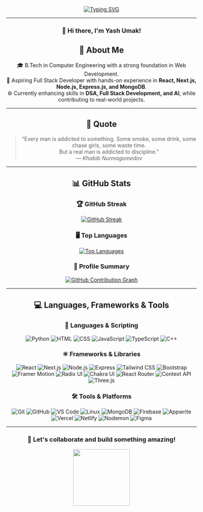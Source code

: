 <div align="center">

[![Typing SVG](https://readme-typing-svg.demolab.com/?lines=Hi,+I'm+Yash!;Welcome+to+my+GitHub+Profile!;I+am+a+BTECH+student.;Passionate+about+Full+Stack+Development.&font=Fira+Code&size=30&color=FF5733&width=900&speed=30&center=true)](https://git.io/typing-svg)

---

### 👋 Hi there, I'm **Yash Umak!**


## 🚀 About Me

🎓 B.Tech in Computer Engineering with a strong foundation in Web Development.  
🤖 Aspiring Full Stack Developer with hands-on experience in **React, Next.js, Node.js, Express.js, and MongoDB**.  
⚙️ Currently enhancing skills in **DSA, Full Stack Development, and AI**, while contributing to real-world projects.

---

## 🎯 Quote

> “Every man is addicted to something. Some smoke, some drink, some chase girls, some waste time.  
> But a real man is addicted to discipline.”  
> — *Khabib Nurmagomedov*

---

## 📊 GitHub Stats

### 🏆 GitHub Streak  
[![GitHub Streak](https://github-readme-streak-stats.herokuapp.com/?user=yashumak&theme=radical&hide_border=true)](https://github.com/yashumak)

### 🖥 Top Languages  
[![Top Languages](https://github-readme-stats.vercel.app/api/top-langs/?username=yashumak&layout=compact&theme=radical)](https://github.com/yashumak)

### 📌 Profile Summary  
[![GitHub Contribution Graph](https://github-profile-summary-cards.vercel.app/api/cards/profile-details?username=yashumak&theme=radical)](https://github.com/yashumak)

---

## 💻 Languages, Frameworks & Tools

### 📝 Languages & Scripting  
![Python](https://img.shields.io/badge/Python-3776AB?style=flat-square&logo=python&logoColor=white)
![HTML](https://img.shields.io/badge/HTML-E34F26?style=flat-square&logo=html5&logoColor=white)
![CSS](https://img.shields.io/badge/CSS-1572B6?style=flat-square&logo=css3&logoColor=white)
![JavaScript](https://img.shields.io/badge/JavaScript-F7DF1E?style=flat-square&logo=javascript&logoColor=black)
![TypeScript](https://img.shields.io/badge/TypeScript-3178C6?style=flat-square&logo=typescript&logoColor=white)
![C++](https://img.shields.io/badge/C++-00599C?style=flat-square&logo=cplusplus&logoColor=white)

### ⚛️ Frameworks & Libraries  
![React](https://img.shields.io/badge/React-61DAFB?style=flat-square&logo=react&logoColor=black)
![Next.js](https://img.shields.io/badge/Next.js-000000?style=flat-square&logo=next.js&logoColor=white)
![Node.js](https://img.shields.io/badge/Node.js-339933?style=flat-square&logo=node.js&logoColor=white)
![Express](https://img.shields.io/badge/Express.js-404D59?style=flat-square&logo=express&logoColor=white)
![Tailwind CSS](https://img.shields.io/badge/Tailwind_CSS-06B6D4?style=flat-square&logo=tailwind-css&logoColor=white)
![Bootstrap](https://img.shields.io/badge/Bootstrap-7952B3?style=flat-square&logo=bootstrap&logoColor=white)
![Framer Motion](https://img.shields.io/badge/Framer_Motion-0055FF?style=flat-square&logo=framer&logoColor=white)
![Radix UI](https://img.shields.io/badge/Radix_UI-000000?style=flat-square&logo=radix-ui&logoColor=white)
![Chakra UI](https://img.shields.io/badge/Chakra_UI-319795?style=flat-square&logo=chakra-ui&logoColor=white)
![React Router](https://img.shields.io/badge/React_Router-CA4245?style=flat-square&logo=react-router&logoColor=white)
![Context API](https://img.shields.io/badge/Context_API-61DAFB?style=flat-square&logo=react&logoColor=black)
![Three.js](https://img.shields.io/badge/Three.js-000000?style=flat-square&logo=three.js&logoColor=white)

### 🛠 Tools & Platforms  
![Git](https://img.shields.io/badge/Git-F05032?style=flat-square&logo=git&logoColor=white)
![GitHub](https://img.shields.io/badge/GitHub-181717?style=flat-square&logo=github&logoColor=white)
![VS Code](https://img.shields.io/badge/VS%20Code-007ACC?style=flat-square&logo=visual-studio-code&logoColor=white)
![Linux](https://img.shields.io/badge/Linux-FCC624?style=flat-square&logo=linux&logoColor=black)
![MongoDB](https://img.shields.io/badge/MongoDB-47A248?style=flat-square&logo=mongodb&logoColor=white)
![Firebase](https://img.shields.io/badge/Firebase-FFCA28?style=flat-square&logo=firebase&logoColor=black)
![Appwrite](https://img.shields.io/badge/Appwrite-FF2424?style=flat-square&logo=appwrite&logoColor=white)
![Vercel](https://img.shields.io/badge/Vercel-000000?style=flat-square&logo=vercel&logoColor=white)
![Netlify](https://img.shields.io/badge/Netlify-00C7B7?style=flat-square&logo=netlify&logoColor=white)
![Nodemon](https://img.shields.io/badge/Nodemon-76D04B?style=flat-square&logo=nodemon&logoColor=white)
![Figma](https://img.shields.io/badge/Figma-F24E1E?style=flat-square&logo=figma&logoColor=white)

---

### 🚀 Let's collaborate and build something amazing!

<div align="center">
  <img height="150" src="https://media.giphy.com/media/v1.Y2lkPWVjZjA1ZTQ3YTJndHdoeGtqbWpveHNkNWQ4NWViaWtpcHRha255a2NtaTFzbWlzcyZlcD12MV9naWZzX3NlYXJjaCZjdD1n/SvqjU0PU6PaFXUTrZz/giphy.gif" />
</div>

</div>

